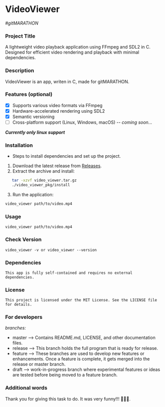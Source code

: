 # VideoViewer
_#gitMARATHON_

### Project Title

A lightweight video playback application using FFmpeg and SDL2 in C. Designed for efficient video rendering and playback with minimal dependencies.

### Description

VideoViewer is an app, writen in C, made for gitMARATHON.

### Features (optional)

- [x] Supports various video formats via FFmpeg
- [x] Hardware-accelerated rendering using SDL2
- [x] Semantic versioning
- [ ] Cross-platform support (Linux, Windows, macOS) -- _coming soon..._

___Currently only linux support___

### Installation

- Steps to install dependencies and set up the project.

1. Download the latest release from [Releases](https://github.com/awsmxxx2547/VideoViewer/releases).
2. Extract the archive and install:
```sh
   tar -xzvf video_viewer.tar.gz
   ./video_viewer_pkg/install
```
3. Run the application:
```sh
video_viewer path/to/video.mp4
```

### Usage

    video_viewer path/to/video.mp4

### Check Version

    video_viewer -v or video_viewer --version

### Dependencies

    This app is fully self-contained and requires no external dependencies.

### License

    This project is licensed under the MIT License. See the LICENSE file for details.

### For developers

_branches:_
- master --> Contains README.md, LICENSE, and other documentation files.
- release --> This branch holds the full program that is ready for release.
- feature --> These branches are used to develop new features or enhancements. Once a feature is complete, it gets merged into the release or master branch.
- draft --> work-in-progress branch where experimental features or ideas are tested before being moved to a feature branch.

### Additional words

Thank you for giving this task to do. It was very funny!!! 🎉🎉🎉.
